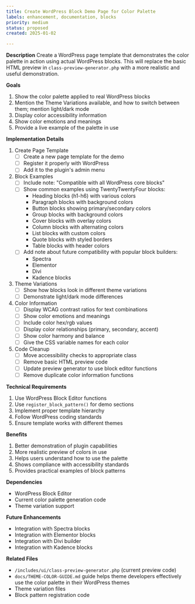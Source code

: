 ```yaml
---
title: Create WordPress Block Demo Page for Color Palette
labels: enhancement, documentation, blocks
priority: medium
status: proposed
created: 2025-01-02

---
```


**Description**
Create a WordPress page template that demonstrates the color palette in action using actual WordPress blocks. This will replace the basic HTML preview in `class-preview-generator.php` with a more realistic and useful demonstration.

**Goals**
1. Show the color palette applied to real WordPress blocks
2. Mention the Theme Variations available, and how to switch between them; mention light/dark mode
3. Display color accessibility information
4. Show color emotions and meanings
5. Provide a live example of the palette in use

**Implementation Details**

1. Create Page Template
   - [ ] Create a new page template for the demo
   - [ ] Register it properly with WordPress
   - [ ] Add it to the plugin's admin menu

2. Block Examples
   - [ ] Include note: "Compatible with all WordPress core blocks"
   - [ ] Show common examples using TwentyTwentyFour blocks:
     - Heading blocks (h1-h6) with various colors
     - Paragraph blocks with background colors
     - Button blocks showing primary/secondary colors
     - Group blocks with background colors
     - Cover blocks with overlay colors
     - Column blocks with alternating colors
     - List blocks with custom colors
     - Quote blocks with styled borders
     - Table blocks with header colors
   - [ ] Add note about future compatibility with popular block builders:
     - Spectra
     - Elementor
     - Divi
     - Kadence blocks

3. Theme Variations
   - [ ] Show how blocks look in different theme variations
   - [ ] Demonstrate light/dark mode differences

4. Color Information
   - [ ] Display WCAG contrast ratios for text combinations
   - [ ] Show color emotions and meanings
   - [ ] Include color hex/rgb values
   - [ ] Display color relationships (primary, secondary, accent)
   - [ ] Show color harmony and balance
   - [ ] Give the CSS variable names for each color

5. Code Cleanup
   - [ ] Move accessibility checks to appropriate class
   - [ ] Remove basic HTML preview code
   - [ ] Update preview generator to use block editor functions
   - [ ] Remove duplicate color information functions

**Technical Requirements**
1. Use WordPress Block Editor functions
2. Use `register_block_pattern()` for demo sections
3. Implement proper template hierarchy
4. Follow WordPress coding standards
5. Ensure template works with different themes

**Benefits**
1. Better demonstration of plugin capabilities
2. More realistic preview of colors in use
3. Helps users understand how to use the palette
4. Shows compliance with accessibility standards
5. Provides practical examples of block patterns

**Dependencies**
- WordPress Block Editor
- Current color palette generation code
- Theme variation support

**Future Enhancements**
- Integration with Spectra blocks
- Integration with Elementor blocks
- Integration with Divi builder
- Integration with Kadence blocks

**Related Files**
- `/includes/ui/class-preview-generator.php` (current preview code)
- `docs/THEME-COLOR-GUIDE.md` guide helps theme developers effectively use the color palette in their WordPress themes
- Theme variation files
- Block pattern registration code
